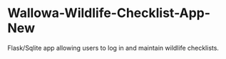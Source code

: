 # Wallowa-Wildlife-Checklist-App-New
 Flask/Sqlite app allowing users to log in and maintain wildlife checklists. 
